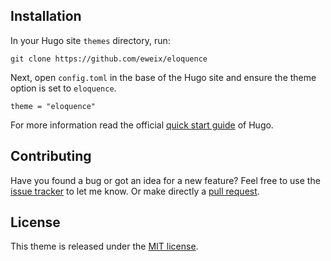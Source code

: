 ## Installation

In your Hugo site `themes` directory, run:

```
git clone https://github.com/eweix/eloquence
```

Next, open `config.toml` in the base of the Hugo site and ensure the theme option is set to `eloquence`.

```
theme = "eloquence"
```

For more information read the official [quick start guide](https://gohugo.io/getting-started/quick-start/) of Hugo.

## Contributing

Have you found a bug or got an idea for a new feature? Feel free to use the [issue tracker](https://github.com/eweix/eloquence/issues) to let me know. Or make directly a [pull request](https://github.com/eweix/eloquence/pulls).

## License

This theme is released under the [MIT license](https://github.com/eweix/eloquence/blob/master/LICENSE).
